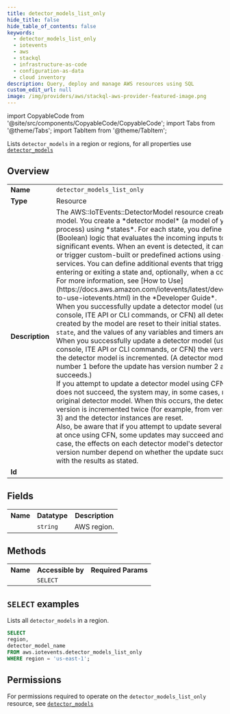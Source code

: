 ```yaml
---
title: detector_models_list_only
hide_title: false
hide_table_of_contents: false
keywords:
  - detector_models_list_only
  - iotevents
  - aws
  - stackql
  - infrastructure-as-code
  - configuration-as-data
  - cloud inventory
description: Query, deploy and manage AWS resources using SQL
custom_edit_url: null
image: /img/providers/aws/stackql-aws-provider-featured-image.png
---
```


import CopyableCode from '@site/src/components/CopyableCode/CopyableCode';
import Tabs from '@theme/Tabs';
import TabItem from '@theme/TabItem';

Lists <code>detector_models</code> in a region or regions, for all properties use <a href="/providers/aws/serviceName/detector_models/"><code>detector_models</code></a>

## Overview
<table><tbody>
<tr><td><b>Name</b></td><td><code>detector_models_list_only</code></td></tr>
<tr><td><b>Type</b></td><td>Resource</td></tr>
<tr><td><b>Description</b></td><td>The AWS::IoTEvents::DetectorModel resource creates a detector model. You create a *detector model* (a model of your equipment or process) using *states*. For each state, you define conditional (Boolean) logic that evaluates the incoming inputs to detect significant events. When an event is detected, it can change the state or trigger custom-built or predefined actions using other AWS services. You can define additional events that trigger actions when entering or exiting a state and, optionally, when a condition is met. For more information, see &#91;How to Use&#93;(https://docs.aws.amazon.com/iotevents/latest/developerguide/how-to-use-iotevents.html) in the *Developer Guide*.<br />When you successfully update a detector model (using the ITE console, ITE API or CLI commands, or CFN) all detector instances created by the model are reset to their initial states. (The detector's <code>state</code>, and the values of any variables and timers are reset.)<br />When you successfully update a detector model (using the ITE console, ITE API or CLI commands, or CFN) the version number of the detector model is incremented. (A detector model with version number 1 before the update has version number 2 after the update succeeds.)<br />If you attempt to update a detector model using CFN and the update does not succeed, the system may, in some cases, restore the original detector model. When this occurs, the detector model's version is incremented twice (for example, from version 1 to version 3) and the detector instances are reset.<br />Also, be aware that if you attempt to update several detector models at once using CFN, some updates may succeed and others fail. In this case, the effects on each detector model's detector instances and version number depend on whether the update succeeded or failed, with the results as stated.</td></tr>
<tr><td><b>Id</b></td><td><CopyableCode code="aws.iotevents.detector_models_list_only" /></td></tr>
</tbody></table>

## Fields
<table><tbody><tr><th>Name</th><th>Datatype</th><th>Description</th></tr><tr><td><CopyableCode code="region" /></td><td><code>string</code></td><td>AWS region.</td></tr>
</tbody></table>

## Methods

<table><tbody>
  <tr>
    <th>Name</th>
    <th>Accessible by</th>
    <th>Required Params</th>
  </tr>
  <tr>
    <td><CopyableCode code="list_resources" /></td>
    <td><code>SELECT</code></td>
    <td><CopyableCode code="region" /></td>
  </tr>
</tbody></table>

## `SELECT` examples
Lists all <code>detector_models</code> in a region.
```sql
SELECT
region,
detector_model_name
FROM aws.iotevents.detector_models_list_only
WHERE region = 'us-east-1';
```


## Permissions

For permissions required to operate on the <code>detector_models_list_only</code> resource, see <a href="/providers/aws/iotevents/detector_models/#permissions"><code>detector_models</code></a>

